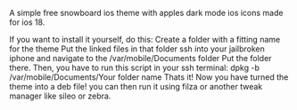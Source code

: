 A simple free snowboard ios theme with apples dark mode ios icons made for ios 18.

If you want to install it yourself, do this:
Create a folder with a fitting name for the theme
Put the linked files in that folder
ssh into your jailbroken iphone and navigate to the /var/mobile/Documents folder
Put the folder there.
Then, you have to run this script in your ssh terminal:   dpkg -b /var/mobile/Documents/Your folder name
Thats it! Now you have turned the theme into a deb file! you can then run it using filza or another tweak manager like sileo or zebra.
